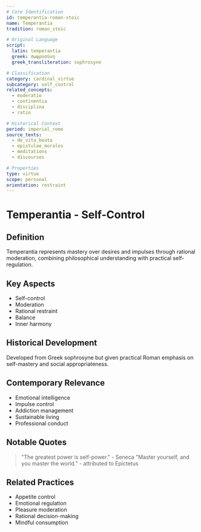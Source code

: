 ```yaml
---
# Core Identification
id: temperantia-roman-stoic
name: Temperantia
tradition: roman_stoic

# Original Language
script:
  latin: temperantia
  greek: σωφροσύνη
  greek_transliteration: sophrosyne

# Classification
category: cardinal_virtue
subcategory: self_control
related_concepts:
  - moderatio
  - continentia
  - disciplina
  - ratio

# Historical Context
period: imperial_rome
source_texts:
  - de_vita_beata
  - epistulae_morales
  - meditations
  - discourses

# Properties
type: virtue
scope: personal
orientation: restraint
---
```


# Temperantia - Self-Control

## Definition
Temperantia represents mastery over desires and impulses through rational moderation, combining philosophical understanding with practical self-regulation.

## Key Aspects
- Self-control
- Moderation
- Rational restraint
- Balance
- Inner harmony

## Historical Development
Developed from Greek sophrosyne but given practical Roman emphasis on self-mastery and social appropriateness.

## Contemporary Relevance
- Emotional intelligence
- Impulse control
- Addiction management
- Sustainable living
- Professional conduct

## Notable Quotes
> "The greatest power is self-power." - Seneca
> "Master yourself, and you master the world." - attributed to Epictetus

## Related Practices
- Appetite control
- Emotional regulation
- Pleasure moderation
- Rational decision-making
- Mindful consumption